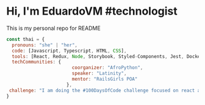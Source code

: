 # Hi, I'm EduardoVM  #technologist 
This is my personal repo for README

```javascript
const thai = {
  pronouns: "she" | "her",
  code: [Javascript, Typescript, HTML, CSS],
  tools: [React, Redux, Node, Storybook, Styled-Components, Jest, Docker],
  techCommunities: {
                        coorganizer: "AfroPython",
                        speaker: "Latinity",
                        mentor: "RailsGirls POA"
                      },
 challenge: "I am doing the #100DaysOfCode challenge focused on react and typescript"
}
```
